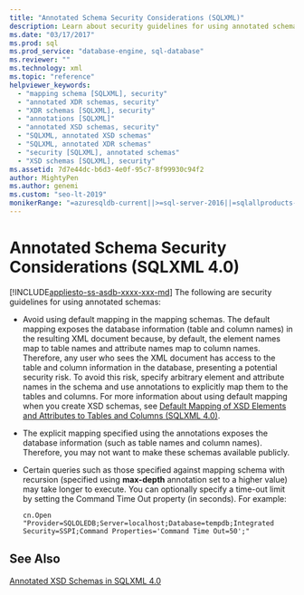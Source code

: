 ```yaml
---
title: "Annotated Schema Security Considerations (SQLXML)"
description: Learn about security guidelines for using annotated schemas in SQLXML 4.0.
ms.date: "03/17/2017"
ms.prod: sql
ms.prod_service: "database-engine, sql-database"
ms.reviewer: ""
ms.technology: xml
ms.topic: "reference"
helpviewer_keywords: 
  - "mapping schema [SQLXML], security"
  - "annotated XDR schemas, security"
  - "XDR schemas [SQLXML], security"
  - "annotations [SQLXML]"
  - "annotated XSD schemas, security"
  - "SQLXML, annotated XSD schemas"
  - "SQLXML, annotated XDR schemas"
  - "security [SQLXML], annotated schemas"
  - "XSD schemas [SQLXML], security"
ms.assetid: 7d7e44dc-b6d3-4e0f-95c7-8f99930c94f2
author: MightyPen
ms.author: genemi
ms.custom: "seo-lt-2019"
monikerRange: "=azuresqldb-current||>=sql-server-2016||=sqlallproducts-allversions||>=sql-server-linux-2017||=azuresqldb-mi-current"
---
```

# Annotated Schema Security Considerations (SQLXML 4.0)
[!INCLUDE[appliesto-ss-asdb-xxxx-xxx-md](../../../includes/appliesto-ss-asdb-xxxx-xxx-md.md)]
  The following are security guidelines for using annotated schemas:  
  
-   Avoid using default mapping in the mapping schemas. The default mapping exposes the database information (table and column names) in the resulting XML document because, by default, the element names map to table names and attribute names map to column names. Therefore, any user who sees the XML document has access to the table and column information in the database, presenting a potential security risk. To avoid this risk, specify arbitrary element and attribute names in the schema and use annotations to explicitly map them to the tables and columns. For more information about using default mapping when you create XSD schemas, see [Default Mapping of XSD Elements and Attributes to Tables and Columns &#40;SQLXML 4.0&#41;](../../../relational-databases/sqlxml-annotated-xsd-schemas-using/default-mapping-of-xsd-elements-and-attributes-to-tables-and-columns-sqlxml-4-0.md).  
  
-   The explicit mapping specified using the annotations exposes the database information (such as table names and column names). Therefore, you may not want to make these schemas available publicly.  
  
-   Certain queries such as those specified against mapping schema with recursion (specified using **max-depth** annotation set to a higher value) may take longer to execute. You can optionally specify a time-out limit by setting the Command Time Out property (in seconds). For example:  
  
    ```  
    cn.Open "Provider=SQLOLEDB;Server=localhost;Database=tempdb;Integrated Security=SSPI;Command Properties='Command Time Out=50';"  
    ```  
  
## See Also  
 [Annotated XSD Schemas in SQLXML 4.0](../../../relational-databases/sqlxml/annotated-xsd-schemas/annotated-xsd-schemas-in-sqlxml-4-0.md)  
  
  
